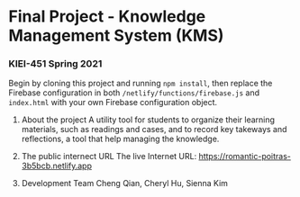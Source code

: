 # Final Project - Knowledge Management System (KMS)

### KIEI-451 Spring 2021

Begin by cloning this project and running `npm install`, then replace the Firebase configuration in both `/netlify/functions/firebase.js` and `index.html` with your own Firebase configuration object.

1. About the project
A utility tool for students to organize their learning materials, such as readings and cases, and to record key takeways and reflections, a tool that help managing the knowledge.

2. The public internect URL
The live Internet URL: https://romantic-poitras-3b5bcb.netlify.app

3. Development Team
Cheng Qian, Cheryl Hu, Sienna Kim
